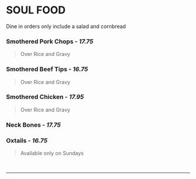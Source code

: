 # SOUL FOOD

<!-- <Banner>All Dinners Include Two <router-link to="/menu/sides" class="white">Sides</router-link>, a <router-link to="/menu/salads" class="white">Salad</router-link> and optional Cornbread</Banner> -->
<Banner>Dine in orders only include a <router-link to="/menu/salads" class="white">salad</router-link> and cornbread</Banner>

### Smothered Pork Chops - *17.75*
> Over Rice and Gravy
### Smothered Beef Tips - *16.75*
> Over Rice and Gravy
### Smothered Chicken - *17.95*
> Over Rice and Gravy
### Neck Bones - *17.75*
### Oxtails - *16.75*
> Available only on Sundays

<br>
<hr>
<Available/>
<Disclaimer/>
